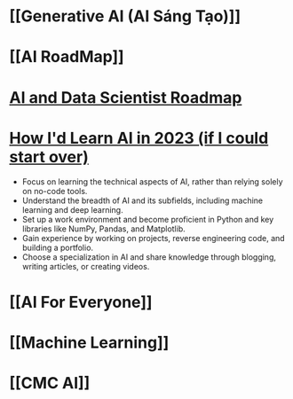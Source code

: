 # [[Generative AI (AI Sáng Tạo)]]


# [[AI RoadMap]]


# [AI and Data Scientist Roadmap](https://roadmap.sh/ai-data-scientist)


# [How I'd Learn AI in 2023 (if I could start over)](https://youtu.be/h2FDq3agImI?si=hL5PC0Ih3J9jlCei)

+ Focus on learning the technical aspects of AI, rather than relying solely on no-code tools.
+ Understand the breadth of AI and its subfields, including machine learning and deep learning.
+ Set up a work environment and become proficient in Python and key libraries like NumPy, Pandas, and Matplotlib.
+ Gain experience by working on projects, reverse engineering code, and building a portfolio.
+ Choose a specialization in AI and share knowledge through blogging, writing articles, or creating videos.

# [[AI For Everyone]]


# [[Machine Learning]]


# [[CMC AI]]

